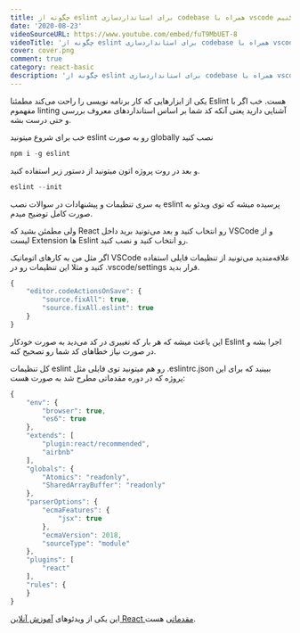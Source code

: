 ```yaml
---
title: چگونه از eslint برای استانداردسازی codebase همراه با vscode استفاده کنیم
date: '2020-08-23'
videoSourceURL: https://www.youtube.com/embed/fuT9MbUET-8
videoTitle: 'چگونه از eslint برای استانداردسازی codebase همراه با vscode استفاده کنیم'
cover: cover.png
comment: true
category: react-basic
description: 'چگونه از eslint برای استانداردسازی codebase همراه با vscode استفاده کنیم'
---
```


یکی از ابزارهایی که کار برنامه نویسی را راحت می‌کند مطمئنا Eslint هست.
خب اگر با مفهموم linting آشنایی دارید یعنی آنکه کد شما بر اساس استانداردهای
معروف بررسی و حتی درست بشه.

خب برای شروع میتونید eslint رو به صورت globally نصب کنید

```javascript
npm i -g eslint
```

و بعد در روت پروژه اتون میتونید از دستور زیر استفاده کنید.

```javascript
eslint --init
```

یه سری تنظیمات و پیشنهادات در سوالات نصب eslint پرسیده میشه که توی ویدئو به صورت کامل توضیح میدم.

ولی مطمئن بشید که React رو انتخاب کنید و بعد می‌تونید برید داخل VSCode و
از لیست Extension ها Eslint رو انتخاب کنید و نصب کنید.

اگر مثل من به کارهای اتوماتیک VSCode علاقه‌مندید می‌تونید از تنظیمات فایلی استفاده کنید و مثلا این تنظیمات رو در .vscode/settings قرار بدید.

```javascript
{
    "editor.codeActionsOnSave": {
        "source.fixAll": true,
        "source.fixAll.eslint": true
    }
}
```

این باعث میشه که هر بار که تغییری در کد می‌دید به صورت خودکار Eslint اجرا بشه و در صورت نیاز خطاهای کد شما رو تصحیح کنه.

کل تنظیمات eslint رو هم میتونید توی فایلی مثل .eslintrc.json ببینید که برای این پروژه که در دوره مقدماتی مطرح شد به صورت هست:

```javascript
{
    "env": {
        "browser": true,
        "es6": true
    },
    "extends": [
        "plugin:react/recommended",
        "airbnb"
    ],
    "globals": {
        "Atomics": "readonly",
        "SharedArrayBuffer": "readonly"
    },
    "parserOptions": {
        "ecmaFeatures": {
            "jsx": true
        },
        "ecmaVersion": 2018,
        "sourceType": "module"
    },
    "plugins": [
        "react"
    ],
    "rules": {
    }
}
```

این یکی از ویدئو‌های
[آموزش آنلاین React مقدماتی](/react-basic-course)
هست.
